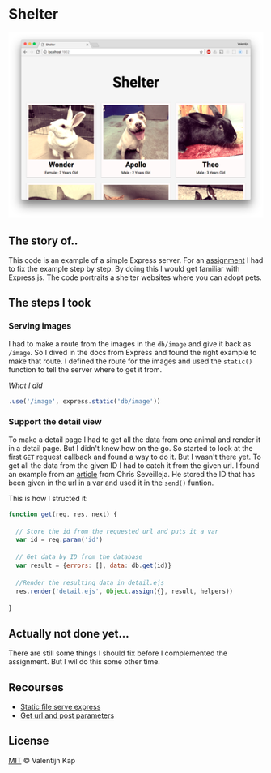 # Shelter

![Banner][banner]

## The story of..
This code is an example of a simple Express server. For an [assignment](https://github.com/cmda-be/course-17-18/tree/master/examples/express-server) I had to fix the example step by step. By doing this I would get familiar with Express.js. The code portraits a shelter websites where you can adopt pets. 

## The steps I took

### Serving images
I had to make a route from the images in the `db/image` and give it back as `/image`. So I dived in the docs from Express and found the right example to make that route. I defined the route for the images and used the `static()` function to tell the server where to get it from.

*What I did*
```javascript
.use('/image', express.static('db/image'))
```

### Support the detail view
To make a detail page I had to get all the data from one animal and render it in a detail page. But I didn't knew how on the go. So started to look at the first `GET` request callback and found a way to do it. But I wasn't there yet. To get all the data from the given ID I had to catch it from the given url. I found an example from an [article](https://scotch.io/tutorials/use-expressjs-to-get-url-and-post-parameters) from Chris Seveilleja. He stored the ID that has been given in the url in a var and used it in the `send()` funtion.

This is how I structed it:

```javascript
function get(req, res, next) {

  // Store the id from the requested url and puts it a var
  var id = req.param('id')

  // Get data by ID from the database
  var result = {errors: [], data: db.get(id)} 

  //Render the resulting data in detail.ejs
  res.render('detail.ejs', Object.assign({}, result, helpers))

}
```

## Actually not done yet...
There are still some things I should fix before I complemented the assignment. But I wil do this some other time. 


## Recourses
* [Static file serve express](https://expressjs.com/en/starter/static-files.html)
* [Get url and post parameters](https://scotch.io/tutorials/use-expressjs-to-get-url-and-post-parameters)

## License

[MIT][mit] © Valentijn Kap

[mit]: license
[banner]: preview.png
